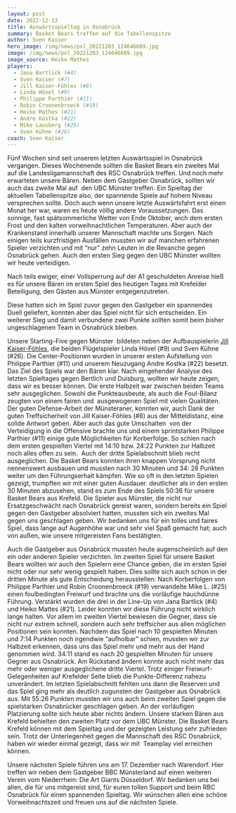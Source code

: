 ```yaml
---
layout: post
date: 2022-12-13
title: Auswärtsspieltag in Osnabrück
summary: Basket Bears treffen auf die Tabellenspitze
author: Sven Kaiser
hero_image: /img/news/pxl_20221203_124646689.jpg
image: /img/news/pxl_20221203_124646689.jpg
image_source: Heiko Mathes
players:
  - Jana Bartlick (#4)
  - Sven Kaiser (#7)
  - Jill Kaiser-Föhles (#8)
  - Linda Hövel (#9)
  - Philippe Parthier (#11)
  - Robin Croonenbroeck (#19)
  - Heiko Mathes (#21)
  - Andre Kostka (#22)
  - Mike Lausberg (#25)
  - Sven Kühne (#26)
coach: Sven Kaiser
---
```

Fünf Wochen sind seit unserem letzten Auswärtsspiel in Osnabrück vergangen. Dieses Wochenende sollten die Basket Bears ein zweites Mal auf die Landesligamannschaft des RSC Osnabrück treffen. Und noch mehr erwarteten unsere Bären. Neben dem Gastgeber Osnabrück, sollten wir auch das zweite Mal auf  den UBC Münster treffen. Ein Spieltag der aktuellen Tabellenspitze also, der spannende Spiele auf hohem Niveau versprechen sollte. Doch auch wenn unsere letzte Auswärtsfahrt erst einen Monat her war, waren es heute völlig andere Voraussetzungen. Das sonnige, fast spätsommerliche Wetter von Ende Oktober, wich dem ersten Frost und den kalten vorweihnachtlichen Temperaturen. Aber auch der Krankenstand innerhalb unserer Mannschaft machte uns Sorgen. Nach einigen teils kurzfristigen Ausfällen mussten wir auf manchen erfahrenen Spieler verzichten und mit “nur” zehn Leuten in die Revanche gegen Osnabrück gehen. Auch den ersten Sieg gegen den UBC Münster wollten wir heute verteidigen.

Nach teils ewiger, einer Vollsperrung auf der A1 geschuldeten Anreise hieß es für unsere Bären im ersten Spiel des heutigen Tages mit Krefelder Beteiligung, den Gästen aus Münster entgegenzutreten. 

Diese hatten sich im Spiel zuvor gegen den Gastgeber ein spannendes Duell geliefert, konnten aber das Spiel nicht für sich entscheiden. Ein weiterer Sieg und damit verbundene zwei Punkte sollten somit beim bisher ungeschlagenen Team in Osnabrück bleiben.



Unsere Starting-Five gegen Münster  bildeten neben der Aufbauspielerin [Jill Kaiser-Föhles](mailto:jill.kaiser-foehles@basketbears.de), die beiden Flügelspieler Linda Hövel (#9) und Sven Kühne (#26). Die Center-Positionen wurden in unserer ersten Aufstellung von Philippe Parthier (#11) und unserem Neuzugang Andre Kostka (#22) besetzt. Das Ziel des Spiels war den Bären klar. Nach eingehender Analyse des letzten Spieltages gegen Bertlich und Duisburg, wollten wir heute zeigen, dass wir es besser können. Die erste Halbzeit war zwischen beiden Teams sehr ausgeglichen. Sowohl die Punkteausbeute, als auch die Foul-Bilanz zeugten von einem fairen und  ausgewogenen Spiel mit vielen Qualitäten. Der guten Defense-Arbeit der Münsteraner, konnten wir, auch Dank der guten Treffsicherheit von Jill Kaiser-Föhles (#8) aus der Mitteldistanz, eine solide Antwort geben. Aber auch das gute Umschalten  von der Verteidigung in die Offensive brachte uns und einem sprintstarken Philippe Parthier (#11) einige gute Möglichkeiten für Korberfolge. So schien nach dem ersten gespielten Viertel mit 14:10 bzw. 24:22 Punkten zur Halbzeit noch alles offen zu sein.  Auch der dritte Spielabschnitt blieb recht ausgeglichen. Die Basket Bears konnten ihren knappen Vorsprung nicht nennenswert ausbauen und mussten nach 30 Minuten und 34: 28 Punkten weiter um den Führungserhalt kämpfen. Wie so oft in den letzten Spielen gezeigt, trumpften wir mit einer guten Ausdauer. deutlicher als in den ersten 30 Minuten abzusehen, stand es zum Ende des Spiels 50:36 für unsere Basket Bears aus Krefeld. Die Spieler aus Münster, die nicht nur Ersatzgeschwächt nach Osnabrück gereist waren, sondern bereits ein Spiel gegen den Gastgeber absolviert hatten, mussten sich ein zweites Mal gegen uns geschlagen geben. Wir bedanken uns für ein tolles und faires Spiel, dass lange auf Augenhöhe war und sehr viel Spaß gemacht hat; auch von außen, wie unsere mitgereisten Fans bestätigten.



Auch die Gastgeber aus Osnabrück mussten heute augenscheinlich auf den ein oder anderen Spieler verzichten. Im zweiten Spiel für unsere Basket Bears wollten wir auch den Spielern eine Chance geben, die im ersten Spiel nicht oder nur sehr wenig gespielt haben. Dies sollte sich auch schon in der dritten Minute als gute Entscheidung herausstellen: Nach Korberfolgen von Philippe Parthier und Robin Croonenbroeck (#19) verwandelte Mike L. (#25) einen foulbedingten Freiwurf und brachte uns die vorläufige hauchdünne Führung. Verstärkt wurden die drei in der Line-Up von Jana Bartlick (#4) und Heiko Mattes (#21). Leider konnten wir diese Führung nicht wirklich lange halten. Vor allem im zweiten Viertel bewiesen die Gegner, dass sie nicht nur extrem schnell, sondern auch sehr treffsicher aus allen möglichen Positionen sein konnten. Nachdem das Spiel nach 10 gespielten Minuten und 7:14 Punkten noch irgendwie “aufholbar” schien, mussten wir zur Halbzeit erkennen, dass uns das Spiel mehr und mehr aus der Hand genommen wird. 34:11 stand es nach 20 gespielten Minuten für unsere Gegner aus Osnabrück. Am Rückstand ändern konnte auch nicht mehr das mehr oder weniger ausgeglichene dritte Viertel. Trotz einiger Freiwurf-Gelegenheiten auf Krefelder Seite blieb die Punkte-Differenz nahezu unverändert. Im letzten Spielabschnitt fehlten uns dann die Reserven und das Spiel ging mehr als deutlich zugunsten der Gastgeber aus Osnabrück aus. Mit 55:26 Punkten mussten wir uns auch beim zweiten Spiel gegen die spielstarken Osnabrücker geschlagen geben. An der vorläufigen Platzierung sollte sich heute aber nichts ändern. Unsere starken Bären aus Krefeld behielten den zweiten Platz vor dem UBC Münster. Die Basket Bears Krefeld können mit dem Spieltag und der gezeigten Leistung sehr zufrieden sein. Trotz der Unterlegenheit gegen die Mannschaft des RSC Osnabrück, haben wir wieder einmal gezeigt, dass wir mit  Teamplay viel erreichen können.



Unsere nächsten Spiele führen uns am 17. Dezember nach Warendorf. Hier treffen wir neben dem Gastgeber BBC Münsterland auf einen weiteren Verein vom Niederrhein: Die Art Giants Düsseldorf. Wir bedanken uns bei allen, die für uns mitgereist sind, für euren tollen Support und beim RBC Osnabrück für einen spannenden Spieltag. Wir wünschen allen eine schöne Vorweihnachtszeit und freuen uns auf die nächsten Spiele.